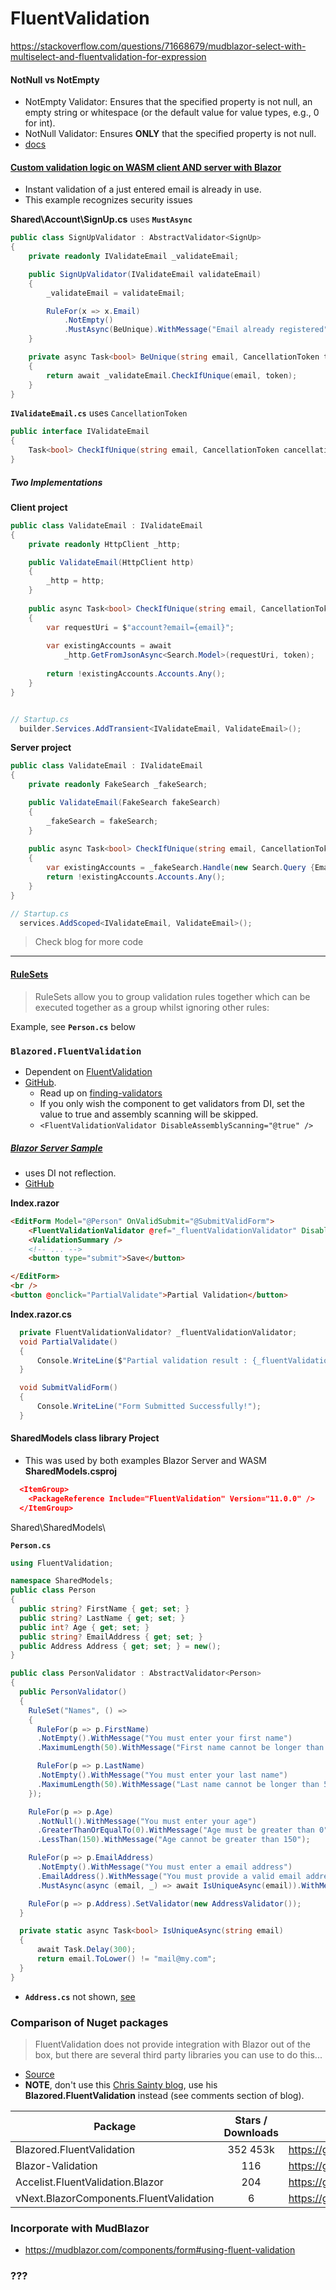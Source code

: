 ﻿# FluentValidation


https://stackoverflow.com/questions/71668679/mudblazor-select-with-multiselect-and-fluentvalidation-for-expression

#### NotNull vs NotEmpty
- NotEmpty Validator: Ensures that the specified property is not null, an empty string or whitespace (or the default value for value types, e.g., 0 for int). 
- NotNull Validator: Ensures **ONLY** that the specified property is not null.
- [docs](https://docs.fluentvalidation.net/en/latest/built-in-validators.html?highlight=notempty#notempty-validator)

#### [Custom validation logic on WASM client AND server with Blazor](https://jonhilton.net/blazor-client-server-validation-with-fluentvalidation/) 
- Instant validation of a just entered email is already in use.
- This example recognizes security issues

**Shared\Account\SignUp.cs** uses **`MustAsync`** 

```csharp
public class SignUpValidator : AbstractValidator<SignUp>
{
    private readonly IValidateEmail _validateEmail;

    public SignUpValidator(IValidateEmail validateEmail)
    {
        _validateEmail = validateEmail;

        RuleFor(x => x.Email)
            .NotEmpty()
            .MustAsync(BeUnique).WithMessage("Email already registered");
    }

    private async Task<bool> BeUnique(string email, CancellationToken token)
    {
        return await _validateEmail.CheckIfUnique(email, token);
    }
}
```

**`IValidateEmail.cs`** uses `CancellationToken`

```csharp
public interface IValidateEmail
{
    Task<bool> CheckIfUnique(string email, CancellationToken cancellationToken);
}
```

##### Two Implementations 

**Client project**
```csharp
public class ValidateEmail : IValidateEmail
{
    private readonly HttpClient _http;

    public ValidateEmail(HttpClient http)
    {
        _http = http;
    }
    
    public async Task<bool> CheckIfUnique(string email, CancellationToken token)
    {
        var requestUri = $"account?email={email}";
        
        var existingAccounts = await 
            _http.GetFromJsonAsync<Search.Model>(requestUri, token);
        
        return !existingAccounts.Accounts.Any();
    }
}


// Startup.cs
  builder.Services.AddTransient<IValidateEmail, ValidateEmail>();

```

**Server project**
```csharp
public class ValidateEmail : IValidateEmail
{
    private readonly FakeSearch _fakeSearch;

    public ValidateEmail(FakeSearch fakeSearch)
    {
        _fakeSearch = fakeSearch;
    }
    
    public async Task<bool> CheckIfUnique(string email, CancellationToken cancellationToken)
    {
        var existingAccounts = _fakeSearch.Handle(new Search.Query {Email = email});
        return !existingAccounts.Accounts.Any();
    }
}

// Startup.cs
  services.AddScoped<IValidateEmail, ValidateEmail>();

```

> Check blog for more code

---

#### [RuleSets](https://docs.fluentvalidation.net/en/latest/rulesets.html?highlight=IncludeRuleSets#rulesets)
> RuleSets allow you to group validation rules together which can be executed together as a group whilst ignoring other rules:

Example, see **`Person.cs`**  below 

### `Blazored.FluentValidation`
- Dependent on [FluentValidation](https://docs.fluentvalidation.net/)
- [GitHub](https://github.com/Blazored/FluentValidation).  
  - Read up on [finding-validators](https://github.com/Blazored/FluentValidation#finding-validators)
  -  If you only wish the component to get validators from DI, set the value to true and assembly scanning will be skipped.
  -  `<FluentValidationValidator DisableAssemblyScanning="@true" />`

##### [Blazor Server Sample](https://github.com/Blazored/FluentValidation/tree/main/samples/BlazorServer)
- uses DI not reflection.
- [GitHub](https://github.com/Blazored/FluentValidation/blob/main/samples/BlazorServer/Pages/Index.razor)



**Index.razor**
```html
<EditForm Model="@Person" OnValidSubmit="@SubmitValidForm">
    <FluentValidationValidator @ref="_fluentValidationValidator" DisableAssemblyScanning="@true" />
    <ValidationSummary />
    <!-- ... -->
    <button type="submit">Save</button>

</EditForm>
<br />
<button @onclick="PartialValidate">Partial Validation</button>
```

**Index.razor.cs**
```csharp
  private FluentValidationValidator? _fluentValidationValidator;
  void PartialValidate()
  {
      Console.WriteLine($"Partial validation result : {_fluentValidationValidator?.Validate(options => options.IncludeRuleSets("Names"))}");
  }

  void SubmitValidForm()
  {
      Console.WriteLine("Form Submitted Successfully!");
  }

```

#### SharedModels class library Project
- This was used by both examples Blazor Server and WASM
**SharedModels.csproj**
```json
  <ItemGroup>
    <PackageReference Include="FluentValidation" Version="11.0.0" />
  </ItemGroup>
```

Shared\SharedModels\


**`Person.cs`** 
```csharp
using FluentValidation;

namespace SharedModels; 
public class Person
{
  public string? FirstName { get; set; }
  public string? LastName { get; set; }
  public int? Age { get; set; }
  public string? EmailAddress { get; set; }
  public Address Address { get; set; } = new();
}

public class PersonValidator : AbstractValidator<Person>
{
  public PersonValidator()
  {
    RuleSet("Names", () =>
    {
      RuleFor(p => p.FirstName)
      .NotEmpty().WithMessage("You must enter your first name")
      .MaximumLength(50).WithMessage("First name cannot be longer than 50 characters");

      RuleFor(p => p.LastName)
      .NotEmpty().WithMessage("You must enter your last name")
      .MaximumLength(50).WithMessage("Last name cannot be longer than 50 characters");
    });

    RuleFor(p => p.Age)
      .NotNull().WithMessage("You must enter your age")
      .GreaterThanOrEqualTo(0).WithMessage("Age must be greater than 0")
      .LessThan(150).WithMessage("Age cannot be greater than 150");

    RuleFor(p => p.EmailAddress)
      .NotEmpty().WithMessage("You must enter a email address")
      .EmailAddress().WithMessage("You must provide a valid email address")
      .MustAsync(async (email, _) => await IsUniqueAsync(email)).WithMessage("Email address must be unique").When(p => !string.IsNullOrEmpty(p.EmailAddress));

    RuleFor(p => p.Address).SetValidator(new AddressValidator());
  }

  private static async Task<bool> IsUniqueAsync(string email)
  {
      await Task.Delay(300);
      return email.ToLower() != "mail@my.com";
  }
}
```

- **`Address.cs`** not shown, [see](https://github.com/Blazored/FluentValidation/blob/main/samples/Shared/SharedModels/Address.cs)


### Comparison of Nuget packages

> FluentValidation does not provide integration with Blazor out of the box, 
> but there are several third party libraries you can use to do this...
- [Source](https://docs.fluentvalidation.net/en/latest/blazor.html)
- **NOTE**, don't use this [Chris Sainty blog](https://chrissainty.com/using-fluentvalidation-for-forms-validation-in-razor-components/), use his **Blazored.FluentValidation** instead (see comments section of blog).


 Package  		              | Stars / Downloads | Description 
 ----- 			                | :-:   | ----------- 
Blazored.FluentValidation   | 352 453k | https://github.com/Blazored/FluentValidation
Blazor-Validation	          | 116   | https://github.com/mrpmorris/blazor-validation
Accelist.FluentValidation.Blazor   | 204  | https://github.com/ryanelian/FluentValidation.Blazor
vNext.BlazorComponents.FluentValidation |   6    | https://github.com/Liero/vNext.BlazorComponents.FluentValidation



### Incorporate with MudBlazor
- https://mudblazor.com/components/form#using-fluent-validation
 


### ???
